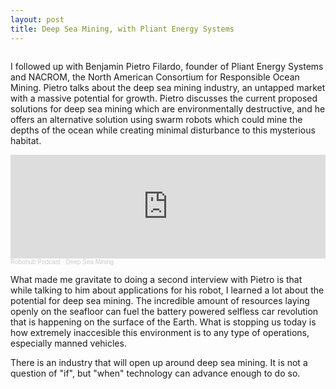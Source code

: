 ```yaml
---
layout: post
title: Deep Sea Mining, with Pliant Energy Systems
---
```


<img src="https://robohub.org/wp-content/uploads/2021/01/Pliant_Energy_Systems_blue_swarm_Filardo.jpeg" alt="" class="aligncenter" />

I followed up with Benjamin Pietro Filardo, founder of Pliant Energy Systems and NACROM, the North American Consortium for Responsible Ocean Mining. Pietro talks about the deep sea mining industry, an untapped market with a massive potential for growth. Pietro discusses the current proposed solutions for deep sea mining which are environmentally destructive, and he offers an alternative solution using swarm robots which could mine the depths of the ocean while creating minimal disturbance to this mysterious habitat.

<iframe width="100%" height="166" scrolling="no" frameborder="no" allow="autoplay" src="https://w.soundcloud.com/player/?url=https%3A//api.soundcloud.com/tracks/967923577&color=%23ff5500&auto_play=false&hide_related=false&show_comments=true&show_user=true&show_reposts=false&show_teaser=true"></iframe><div style="font-size: 10px; color: #cccccc;line-break: anywhere;word-break: normal;overflow: hidden;white-space: nowrap;text-overflow: ellipsis; font-family: Interstate,Lucida Grande,Lucida Sans Unicode,Lucida Sans,Garuda,Verdana,Tahoma,sans-serif;font-weight: 100;"><a href="https://soundcloud.com/robohubpodcast" title="Robohub Podcast" target="_blank" style="color: #cccccc; text-decoration: none;" rel="noopener noreferrer">Robohub Podcast</a> · <a href="https://soundcloud.com/robohubpodcast/deep-sea-mining" title="Deep Sea Mining" target="_blank" style="color: #cccccc; text-decoration: none;" rel="noopener noreferrer">Deep Sea Mining</a></div>

What made me gravitate to doing a second interview with Pietro is that while talking to him about applications for his robot, I learned a lot about the potential for deep sea mining. The incredible amount of resources laying openly on the seafloor can fuel the battery powered selfless car revolution that is happening on the surface of the Earth. What is stopping us today is how extremely inaccesible this environment is to any type of operations, especially manned vehicles.

There is an industry that will open up around deep sea mining. It is not a question of "if", but "when" technology can advance enough to do so. 


